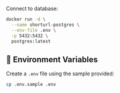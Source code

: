 Connect to database:
```bash
docker run -d \
  --name shorturl-postgres \
  --env-file .env \
  -p 5432:5432 \
  postgres:latest
```

## 📄 Environment Variables
Create a `.env` file using the sample provided:

```bash
cp .env.sample .env
```